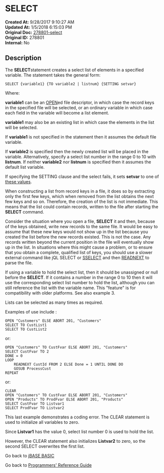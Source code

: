 # SELECT

**Created At:** 9/28/2017 9:10:27 AM  
**Updated At:** 1/5/2018 6:15:03 PM  
**Original Doc:** [278801-select](https://docs.jbase.com/36868-jbase-basic/278801-select)  
**Original ID:** 278801  
**Internal:** No  

## Description

The **SELECT**statement creates a select list of elements in a specified variable. The statement takes the general form:

```
SELECT {variable1} {TO variable2 | listnum} {SETTING setvar}
```

Where:

**variable1** can be an [OPEN](./../open)ed file descriptor, in which case the record keys in the specified file will be selected, or an ordinary variable in which case each field in the variable will become a list element.

**variable1** may also be an existing list in which case the elements in the list will be selected.

If **variable1** is not specified in the statement then it assumes the default file variable.

If **variable2** is specified then the newly created list will be placed in the variable. Alternatively, specify a select list number in the range 0 to 10 with **listnum**. If neither **variable2** nor **listnum** is specified then it assumes the default list variable.

If specifying the SETTING clause and the select fails, it sets **setvar** to one of [these values](./../incremental-file-errors).

When constructing a list from record keys in a file, it does so by extracting only the first few keys, which when removed from the list obtains the next few keys and so on. Therefore, the creation of the list is not immediate. This means that the list could contain records, written to the file after starting the **SELECT** command.

Consider the situation where you open a file, **SELECT** it and then, because of the keys obtained, write new records to the same file. It would be easy to assume that these new keys would not show up in the list because you created the list before the new records existed. This is not the case. Any records written beyond the current position in the file will eventually show up in the list. In situations where this might cause a problem, or to ensure that you obtain a complete, qualified list of keys, you should use a slower external command like jQL SELECT or [SSELECT](./../sselect) and then [READNEXT](./../readnext) to parse the file.

If using a variable to hold the select list, then it should be unassigned or null before the **SELECT**. If it contains a number in the range 0 to 10 then it will use the corresponding select list number to hold the list, although you can still reference the list with the variable name. This "feature" is for compatibility with older platforms. See also example 3.

Lists can be selected as many times as required.

Examples of use include :

```
OPEN "Customers" ELSE ABORT 201, "Customers"
SELECT TO CustList1
SELECT TO CustList2
```

or:

```
OPEN "Customers" TO CustFvar ELSE ABORT 201, "Customers"
SELECT CustFvar TO 2
DONE = 0
LOOP
    READNEXT CustId FROM 2 ELSE Done = 1 UNTIL DONE DO
    GOSUB ProcessCust
REPEAT
```

or:

```
CLEAR
OPEN "Customers" TO CustFvar ELSE ABORT 201, "Customers"
OPEN "Products" TO ProdFvar ELSE ABORT 201, "Products"
SELECT CustFvar TO Listvar1
SELECT ProdFvar TO Listvar2
 ```

This last example demonstrates a coding error. The CLEAR statement is used to initialize all variables to zero.

Since **Listvar1** has the value 0, select list number 0 is used to hold the list.

However, the CLEAR statement also initializes **Listvar2** to zero, so the second SELECT overwrites the first list.

Go back to [jBASE BASIC](./../README.md)

Go back to [Programmers' Reference Guide](./../../reference-guides/jbc/README.md)
